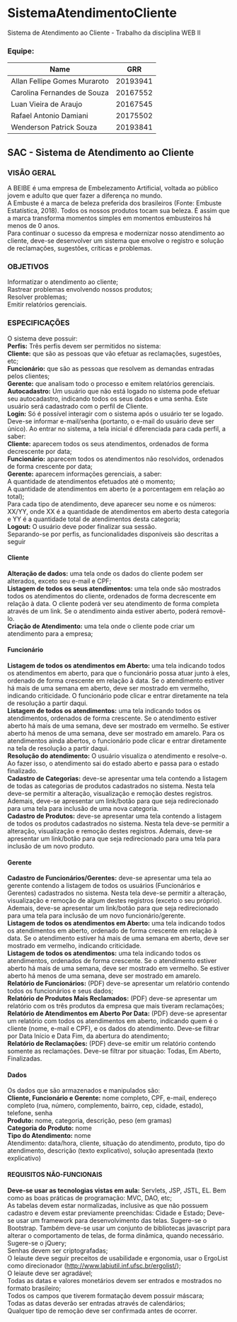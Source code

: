 # SistemaAtendimentoCliente
Sistema de Atendimento ao Cliente - Trabalho da disciplina WEB II


### Equipe:

| Name | GRR |
|----------|:-------------:|
| Allan Fellipe Gomes Muraroto | 20193941 |
| Carolina Fernandes de Souza | 20167552 |
| Luan Vieira de Araujo | 20167545 |
| Rafael Antonio Damiani | 20175502 |
| Wenderson Patrick Souza | 20193841 |

## SAC - Sistema de Atendimento ao Cliente

### VISÃO GERAL
A BEIBE é uma empresa de Embelezamento Artificial, voltada ao público jovem e adulto que quer fazer a diferença no mundo.  
A Embuste é a marca de beleza preferida dos brasileiros (Fonte: Embuste Estatística, 2018). Todos os nossos produtos tocam sua beleza. É assim que a marca transforma momentos simples em momentos embusteiros há menos de 0 anos.  
Para continuar o sucesso da empresa e modernizar nosso atendimento ao cliente, deve-se desenvolver um sistema que envolve o registro e solução de reclamações, sugestões, críticas e problemas.  
### OBJETIVOS
Informatizar o atendimento ao cliente;  
Rastrear problemas envolvendo nossos produtos;  
Resolver problemas;  
Emitir relatórios gerenciais.  
### ESPECIFICAÇÕES
O sistema deve possuir:  
**Perfis:** Três perfis devem ser permitidos no sistema:  
**Cliente:** que são as pessoas que vão efetuar as reclamações, sugestões, etc;  
**Funcionário:** que são as pessoas que resolvem as demandas entradas pelos clientes;  
**Gerente:** que analisam todo o processo e emitem relatórios gerenciais.  
**Autocadastro:** Um usuário que não está logado no sistema pode efetuar seu autocadastro, indicando todos os seus dados e uma senha. Este usuário será cadastrado com o perfil de Cliente.  
**Login:** Só é possível interagir com o sistema após o usuário ter se logado. Deve-se informar e-mail/senha (portanto, o e-mail do usuário deve ser único). Ao entrar no sistema, a tela inicial é diferenciada para cada perfil, a saber:  
**Cliente:** aparecem todos os seus atendimentos, ordenados de forma decrescente por data;  
**Funcionário:** aparecem todos os atendimentos não resolvidos, ordenados de forma crescente por data;  
**Gerente:** aparecem informações gerenciais, a saber:  
A quantidade de atendimentos efetuados até o momento;  
A quantidade de atendimentos em aberto (e a porcentagem em relação ao total);  
Para cada tipo de atendimento, deve aparecer seu nome e os números: XX/YY, onde XX é a quantidade de atendimentos em aberto desta categoria e YY é a quantidade total de atendimentos desta categoria;  
**Logout:** O usuário deve poder finalizar sua sessão.  
Separando-se por perfis, as funcionalidades disponíveis são descritas a seguir  
#### Cliente 
**Alteração de dados:** uma tela onde os dados do cliente podem ser alterados, exceto seu e-mail e CPF;  
**Listagem de todos os seus atendimentos:** uma tela onde são mostrados todos os atendimentos do cliente, ordenados de forma decrescente em relação à data. O cliente poderá ver seu atendimento de forma completa através de um link. Se o atendimento ainda estiver aberto, poderá removê-lo.  
**Criação de Atendimento:** uma tela onde o cliente pode criar um atendimento para a empresa;  
#### Funcionário
**Listagem de todos os atendimentos em Aberto:** uma tela indicando todos os atendimentos em aberto, para que o funcionário possa atuar junto à eles, ordenado de forma crescente em relação à data. Se o atendimento estiver há mais de uma semana em aberto, deve ser mostrado em vermelho, indicando criticidade. O funcionário pode clicar e entrar diretamente na tela de resolução a partir daqui.  
**Listagem de todos os atendimentos:** uma tela indicando todos os atendimentos, ordenados de forma crescente. Se o atendimento estiver aberto há mais de uma semana, deve ser mostrado em vermelho. Se estiver aberto há menos de uma semana, deve ser mostrado em amarelo. Para os atendimentos ainda abertos, o funcionário pode clicar e entrar diretamente na tela de resolução a partir daqui.  
**Resolução do atendimento:** O usuário visualiza o atendimento e resolve-o. Ao fazer isso, o atendimento sai do estado aberto e passa para o estado finalizado.   
**Cadastro de Categorias:** deve-se apresentar uma tela contendo a listagem de todas as categorias de produtos cadastrados no sistema. Nesta tela deve-se permitir a alteração, visualização e remoção destes registros. Ademais, deve-se apresentar um link/botão para que seja redirecionado para uma tela para inclusão de uma nova categoria.  
**Cadastro de Produtos:** deve-se apresentar uma tela contendo a listagem de todos os produtos cadastrados no sistema. Nesta tela deve-se permitir a alteração, visualização e remoção destes registros. Ademais, deve-se apresentar um link/botão para que seja redirecionado para uma tela para inclusão de um novo produto.  
#### Gerente
**Cadastro de Funcionários/Gerentes:** deve-se apresentar uma tela ao gerente contendo a listagem de todos os usuários (Funcionários e Gerentes) cadastrados no sistema. Nesta tela deve-se permitir a alteração, visualização e remoção de algum destes registros (exceto o seu próprio). Ademais, deve-se apresentar um link/botão para que seja redirecionado para uma tela para inclusão de um novo funcionário/gerente.  
**Listagem de todos os atendimentos em Aberto:** uma tela indicando todos os atendimentos em aberto, ordenado de forma crescente em relação à data. Se o atendimento estiver há mais de uma semana em aberto, deve ser mostrado em vermelho, indicando criticidade.  
**Listagem de todos os atendimentos:** uma tela indicando todos os atendimentos, ordenados de forma crescente. Se o atendimento estiver aberto há mais de uma semana, deve ser mostrado em vermelho. Se estiver aberto há menos de uma semana, deve ser mostrado em amarelo.  
**Relatório de Funcionários:** (PDF) deve-se apresentar um relatório contendo todos os funcionários e seus dados;  
**Relatório de Produtos Mais Reclamados:** (PDF) deve-se apresentar um relatório com os três produtos da empresa que mais tiveram reclamações;  
**Relatório de Atendimentos em Aberto Por Data:** (PDF) deve-se apresentar um relatório com todos os atendimentos em aberto, indicando quem é o cliente (nome, e-mail e CPF), e os dados do atendimento. Deve-se filtrar por Data Início e Data Fim, da abertura do atendimento;  
**Relatório de Reclamações:** (PDF) deve-se emitir um relatório contendo somente as reclamações. Deve-se filtrar por situação: Todas, Em Aberto, Finalizadas.  
#### Dados 
Os dados que são armazenados e manipulados são:  
**Cliente, Funcionário e Gerente:** nome completo, CPF, e-mail, endereço completo (rua, número, complemento, bairro, cep, cidade, estado), telefone, senha  
**Produto:** nome, categoria, descrição, peso (em gramas)  
**Categoria do Produto:** nome  
**Tipo do Atendimento:** nome  
Atendimento: data/hora, cliente, situação do atendimento, produto, tipo do atendimento, descrição (texto explicativo), solução apresentada (texto explicativo)  
#### REQUISITOS NÃO-FUNCIONAIS
**Deve-se usar as tecnologias vistas em aula:** Servlets, JSP, JSTL, EL. Bem como as boas práticas de programação: MVC, DAO, etc;  
As tabelas devem estar normalizadas, inclusive as que não possuem cadastro e devem estar previamente preenchidas: Cidade e Estado; 
Deve-se usar um framework para desenvolvimento das telas. Sugere-se o Bootstrap. Também deve-se usar um conjunto de bibliotecas javascript para alterar o comportamento de telas, de forma dinâmica, quando necessário. Sugere-se o jQuery;  
Senhas devem ser criptografadas;  
O leiaute deve seguir preceitos de usabilidade e ergonomia, usar o ErgoList como direcionador (http://www.labiutil.inf.ufsc.br/ergolist/);  
O leiaute deve ser agradável;  
Todas as datas e valores monetários devem ser entrados e mostrados no formato brasileiro;  
Todos os campos que tiverem formatação devem possuir máscara;  
Todas as datas deverão ser entradas através de calendários;  
Qualquer tipo de remoção deve ser confirmada antes de ocorrer.  
